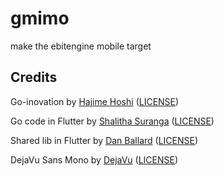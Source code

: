 # gmimo
make the ebitengine mobile target


## Credits

Go-inovation
 by [Hajime Hoshi](https://github.com/hajimehoshi/go-inovation) ([LICENSE](https://github.com/hajimehoshi/go-inovation/blob/main/LICENSE))

Go code in Flutter
 by [Shalitha Suranga](https://blog.logrocket.com/why-use-go-backend-flutter/#reusing-go-code-flutter-app) ([LICENSE](https://github.com/codezri/flutter-gomobile/blob/main/LICENSE))

Shared lib in Flutter
 by [Dan Ballard](https://openprivacy.ca/discreet-log/09-flutter-with-native-go-libraries/) ([LICENSE](https://git.openprivacy.ca/cwtch.im/cwtch-ui/src/branch/trunk/LICENSE))

DejaVu Sans Mono
 by [DejaVu](https://dejavu-fonts.github.io/) ([LICENSE](https://github.com/dejavu-fonts/dejavu-fonts/blob/master/LICENSE))
